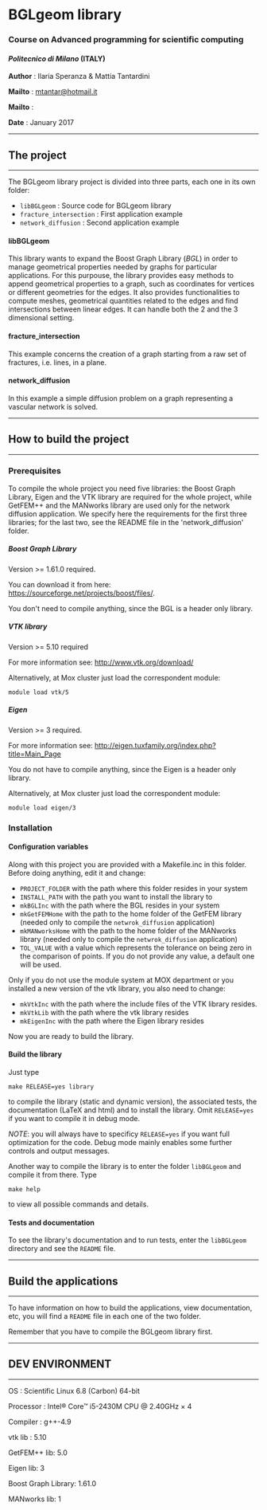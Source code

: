 # BGLgeom library
### Course on Advanced programming for scientific computing
#### *Politecnico di Milano* (ITALY)

**Author** : Ilaria Speranza & Mattia Tantardini 

**Mailto** : mtantar@hotmail.it

**Mailto** :

**Date**   : January 2017

-----------------------------------------------
## The project
-----------------------------------------------
The BGLgeom library project is divided into three parts, each one in its 
own folder:
- `libBGLgeom` : Source code for BGLgeom library
- `fracture_intersection` : First application example
- `network_diffusion` : Second application example


#### libBGLgeom
This library wants to expand the Boost Graph Library (*BGL*) in order to 
manage geometrical properties needed by graphs for particular applications.
For this purpouse, the library provides easy methods to append geometrical 
properties to a graph, such as coordinates for vertices or different 
geometries for the edges. It also provides functionalities to compute 
meshes, geometrical quantities related to the edges and find intersections 
between linear edges. It can handle both the 2 and the 3 dimensional setting.


#### fracture_intersection
This example concerns the creation of a graph starting from a raw set of 
fractures, i.e. lines, in a plane.

#### network_diffusion
In this example a simple diffusion problem on a graph representing a 
vascular network is solved.

-------------------------------------------------
## How to build the project
------------------------------------------------
### Prerequisites

To compile the whole project you need five libraries: the Boost Graph 
Library, Eigen and the VTK library are required for the whole project, 
while GetFEM++ and the MANworks library are used only for the network 
diffusion application.
We specify here the requirements for the first three libraries; for the 
last two, see the README file in the 'network_diffusion' folder.

##### Boost Graph Library

Version >= 1.61.0 required.

You can download it from here: <https://sourceforge.net/projects/boost/files/>.

You don't need to compile anything, since the BGL is a header only library. 

##### VTK library

Version >= 5.10 required

For more information see: <http://www.vtk.org/download/>

Alternatively, at Mox cluster just load the correspondent module:
```
module load vtk/5
```

##### Eigen

Version >= 3 required.

For more information see: <http://eigen.tuxfamily.org/index.php?title=Main_Page>

You do not have to compile anything, since the Eigen is a header only library.

Alternatively, at Mox cluster just load the correspondent module:
```
module load eigen/3
```


### Installation

#### Configuration variables

Along with this project you are provided with a Makefile.inc in this 
folder. Before doing anything, edit it and change:
- `PROJECT_FOLDER` with the path where this folder resides in your system
- `INSTALL_PATH`   with the path you want to install the library to
- `mkBGLInc`       with the path where the BGL resides in your system
- `mkGetFEMHome`   with the path to the home folder of the GetFEM library (needed 
				   only to compile the `netwrok_diffusion` application)
- `mkMANworksHome` with the path to the home folder of the MANworks library (needed 
				   only to compile the `netwrok_diffusion` application)
- `TOL_VALUE`      with a value which represents the tolerance on being 
				   zero in the comparison of points. If you do not provide
				   any value, a default one will be used.

Only if you do not use the module system at MOX department or you installed 
a new version of the vtk library, you also need to change:
- `mkVtkInc`   with the path where the include files of the VTK library resides.
- `mkVtkLib`   with the path where the vtk library resides
- `mkEigenInc` with the path where the Eigen library resides

Now you are ready to build the library.

#### Build the library

Just type
```
make RELEASE=yes library
```
to compile the library (static and dynamic version), the associated tests, 
the documentation (LaTeX and html) and to install the library. Omit 
`RELEASE=yes` if you want to compile it in debug mode.

*NOTE*: you will always have to specificy `RELEASE=yes` if you want 
full optimization for the code. Debug mode mainly enables some further
controls and output messages.

Another way to compile the library is to enter the folder `libBGLgeom` 
and compile it from there. Type 
```
make help
```
to view all possible commands and details.

#### Tests and documentation

To see the library's documentation and to run tests, enter the `libBGLgeom` 
directory and see the `README` file.

------------------------------------------------
## Build the applications
------------------------------------------------

To have information on how to build the applications, view documentation, 
etc, you will find a `README` file in each one of the two folder.

Remember that you have to compile the BGLgeom library first.

-----------------------------------------
##  DEV ENVIRONMENT
----------------------------------------
OS         : Scientific Linux 6.8 (Carbon) 64-bit

Processor  : Intel® Core™ i5-2430M CPU @ 2.40GHz × 4 

Compiler   : g++-4.9

vtk lib : 5.10

GetFEM++ lib: 5.0

Eigen lib: 3

Boost Graph Library: 1.61.0

MANworks lib: 1
